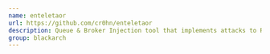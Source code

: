 ```yaml
---
name: enteletaor
url: https://github.com/cr0hn/enteletaor
description: Queue & Broker Injection tool that implements attacks to Redis, RabbitMQ and ZeroMQ. URL : https://github.com/cr0hn/enteletaor Groups : blackarch blackarch-exploitation blackarch-scanner blackarch-recon
group: blackarch
---
```

